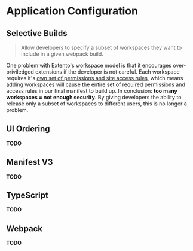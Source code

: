 # Application Configuration

 ## Selective Builds

 > Allow developers to specify a subset of workspaces they want to include in a given webpack build. 

 One problem with Extento's workspace model is that it encourages over-priviledged extensions if the developer is not careful. Each workspace requires it's [own set of permissions and site access rules](docs/workspace?id=manifest), which means adding workspaces will cause the entire set of required permissions and access rules in our final manifest to build up. In conclusion: **too many workspaces = not enough security**. By giving developers the ability to release only a subset of workspaces to different users, this is no longer a problem.

 ## UI Ordering
 **TODO**

 ## Manifest V3
 **TODO**

 ## TypeScript
 **TODO**

 ## Webpack
 **TODO**